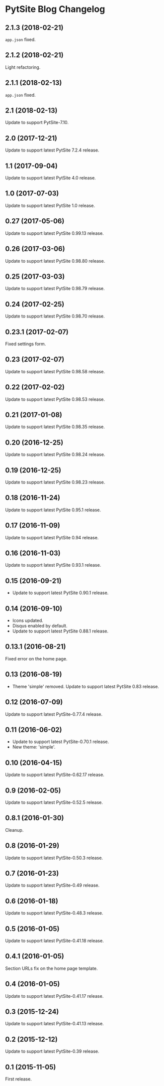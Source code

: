 # PytSite Blog Changelog


## 2.1.3 (2018-02-21)

`app.json` fixed.


## 2.1.2 (2018-02-21)

Light refactoring.


## 2.1.1 (2018-02-13)

`app.json` fixed.


## 2.1 (2018-02-13)

Update to support PytSite-7.10.


## 2.0 (2017-12-21)
Update to support latest PytSite 7.2.4 release.


## 1.1 (2017-09-04)
Update to support latest PytSite 4.0 release.


## 1.0 (2017-07-03)
Update to support latest PytSite 1.0 release.


## 0.27 (2017-05-06)
Update to support latest PytSite 0.99.13 release.


## 0.26 (2017-03-06)
Update to support latest PytSite 0.98.80 release.


## 0.25 (2017-03-03)
Update to support latest PytSite 0.98.79 release.


## 0.24 (2017-02-25)
Update to support latest PytSite 0.98.70 release.


## 0.23.1 (2017-02-07)
Fixed settings form.


## 0.23 (2017-02-07)
Update to support latest PytSite 0.98.58 release.


## 0.22 (2017-02-02)
Update to support latest PytSite 0.98.53 release.


## 0.21 (2017-01-08)
Update to support latest PytSite 0.98.35 release.


## 0.20 (2016-12-25)
Update to support latest PytSite 0.98.24 release.


## 0.19 (2016-12-25)
Update to support latest PytSite 0.98.23 release.


## 0.18 (2016-11-24)
Update to support latest PytSite 0.95.1 release.


## 0.17 (2016-11-09)
Update to support latest PytSite 0.94 release.


## 0.16 (2016-11-03)
Update to support latest PytSite 0.93.1 release.


## 0.15 (2016-09-21)
- Update to support latest PytSite 0.90.1 release.


## 0.14 (2016-09-10)
- Icons updated.
- Disqus enabled by default.
- Update to support latest PytSite 0.88.1 release.


## 0.13.1 (2016-08-21)
Fixed error on the home page.


## 0.13 (2016-08-19)
- Theme 'simple' removed.
Update to support latest PytSite 0.83 release. 


## 0.12 (2016-07-09)
Update to support latest PytSite-0.77.4 release.


## 0.11 (2016-06-02)
- Update to support latest PytSite-0.70.1 release.
- New theme: 'simple'.


## 0.10 (2016-04-15)
Update to support latest PytSite-0.62.17 release.


## 0.9 (2016-02-05)
Update to support latest PytSite-0.52.5 release.


## 0.8.1 (2016-01-30)
Cleanup.


## 0.8 (2016-01-29)
Update to support latest PytSite-0.50.3 release.


## 0.7 (2016-01-23)
Update to support latest PytSite-0.49 release.


## 0.6 (2016-01-18)
Update to support latest PytSite-0.48.3 release.


## 0.5 (2016-01-05)
Update to support latest PytSite-0.41.18 release.


## 0.4.1 (2016-01-05)
Section URLs fix on the home page template.


## 0.4 (2016-01-05)
Update to support latest PytSite-0.41.17 release.


## 0.3 (2015-12-24)
Update to support latest PytSite-0.41.13 release.


## 0.2 (2015-12-12)
Update to support latest PytSite-0.39 release.


## 0.1 (2015-11-05)
First release.
